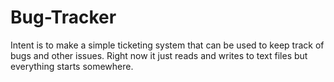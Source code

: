 # Bug-Tracker
Intent is to make a simple ticketing system that can be used to keep track of bugs and other issues. Right now it just reads and writes to text files but everything starts somewhere.



